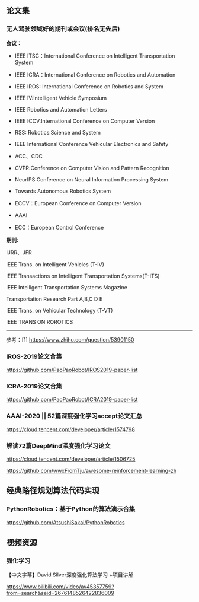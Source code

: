 





## 论文集



### 无人驾驶领域好的期刊或会议(排名无先后)

**会议：**

- IEEE ITSC：International Conference on Intelligent Transportation System
- IEEE ICRA：International Conference on Robotics and Automation
- IEEE IROS: International Conference on Robotics and System
- IEEE IV:Intelligent Vehicle Symposium
- IEEE Robotics and Automation Letters
- IEEE ICCV:International Conference on Computer Version
- RSS: Robotics:Science and System
- IEEE International Conference Vehicular Electronics and Safety

- ACC、CDC

- CVPR:Conference on Computer Vision and Pattern Recognition
- NeurIPS:Conference on Neural Information Processing System
- Towards Autonomous Robotics System
- ECCV：European Conference on Computer Version
- AAAI
- ECC：European Control Conference



**期刊:**

IJRR、JFR

IEEE Trans. on Intelligent Vehicles (T-IV)

IEEE Transactions on Intelligent Transportation Systems(T-ITS)

IEEE Intelligent Transportation Systems Magazine

Transportation Research Part A,B,C D E

IEEE Trans. on Vehicular Technology (T-VT)

IEEE TRANS ON ROROTICS



---

参考：[1] https://www.zhihu.com/question/53901150





### IROS-2019论文合集

https://github.com/PaoPaoRobot/IROS2019-paper-list

### ICRA-2019论文合集

https://github.com/PaoPaoRobot/ICRA2019-paper-list







### AAAI-2020 || 52篇深度强化学习accept论文汇总
https://cloud.tencent.com/developer/article/1574798

### 解读72篇DeepMind深度强化学习论文
https://cloud.tencent.com/developer/article/1506725

https://github.com/wwxFromTju/awesome-reinforcement-learning-zh






## 经典路径规划算法代码实现



### PythonRobotics：基于Python的算法演示合集

https://github.com/AtsushiSakai/PythonRobotics







## 视频资源



### 强化学习





【中文字幕】David Silver深度强化算法学习 +项目讲解

https://www.bilibili.com/video/av45357759?from=search&seid=2676148526422836009










